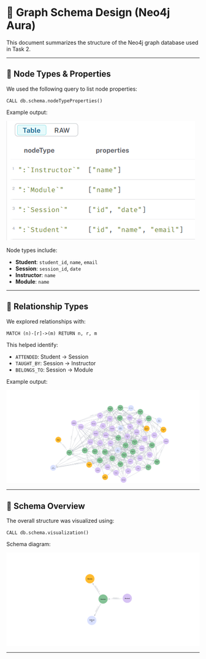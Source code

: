 # 📘 Graph Schema Design (Neo4j Aura)

This document summarizes the structure of the Neo4j graph database used in Task 2.

---

## 🧩 Node Types & Properties

We used the following query to list node properties:
```cypher
CALL db.schema.nodeTypeProperties()
```

Example output:

![Node Properties](../images/node_properties.png)

Node types include:
- **Student**: `student_id`, `name`, `email`
- **Session**: `session_id`, `date`
- **Instructor**: `name`
- **Module**: `name`

---

## 🔗 Relationship Types

We explored relationships with:
```cypher
MATCH (n)-[r]->(m) RETURN n, r, m
```

This helped identify:
- `ATTENDED`: Student → Session
- `TAUGHT_BY`: Session → Instructor
- `BELONGS_TO`: Session → Module

Example output:

![Relationships](../images/relationships.png)

---

## 📌 Schema Overview

The overall structure was visualized using:
```cypher
CALL db.schema.visualization()
```

Schema diagram:

![Schema Visualization](../images/schema_diagram.png)

---
